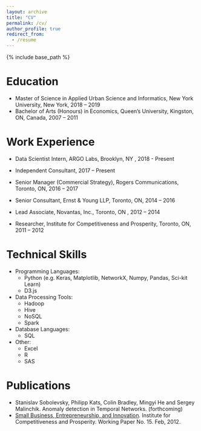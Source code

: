 ```yaml
---
layout: archive
title: "CV"
permalink: /cv/
author_profile: true
redirect_from:
  - /resume
---
```


{% include base_path %}

Education
======
* Master of Science in Applied Urban Science and Informatics, New York University, New York,  2018 – 2019
* Bachelor of Arts (Honours) in Economics, Queen’s University, Kingston, ON, Canada,  2007 – 2011

Work Experience
======
* Data Scientist Intern, ARGO Labs, Brooklyn, NY , 2018 - Present

* Independent Consultant, 2017 – Present

* Senior Manager (Commercial Strategy), Rogers Communications, Toronto, ON, 2016 – 2017

* Senior Consultant, Ernst & Young LLP, Toronto, ON, 2014 – 2016

* Lead Associate, Novantas, Inc., Toronto, ON , 2012 – 2014

* Researcher, Institute for Competitiveness and Prosperity, Toronto, ON, 2011 – 2012
  
Technical Skills
======
* Programming Languages:
  * Python (e.g. Keras, Matplotlib, NetworkX, Numpy, Pandas, Sci-kit Learn)
  * D3.js
* Data Processing Tools:
  * Hadoop
  * Hive
  * NoSQL
  * Spark
* Database Languages:
  * SQL
* Other: 
  * Excel
  * R 
  * SAS

Publications
======

* Stanislav Sobolevsky, Philipp Kats, Colin Bradley, Mingyi He and Sergey Malinchik. Anomaly detection in Temporal Networks. (forthcoming) 
* [Small Business, Entrepreneurship, and Innovation](https://www.competeprosper.ca/uploads/ICAP_WP15_Final.pdf). Institute for Competitiveness and Prosperity. Working Paper No. 15. Feb, 2012.
